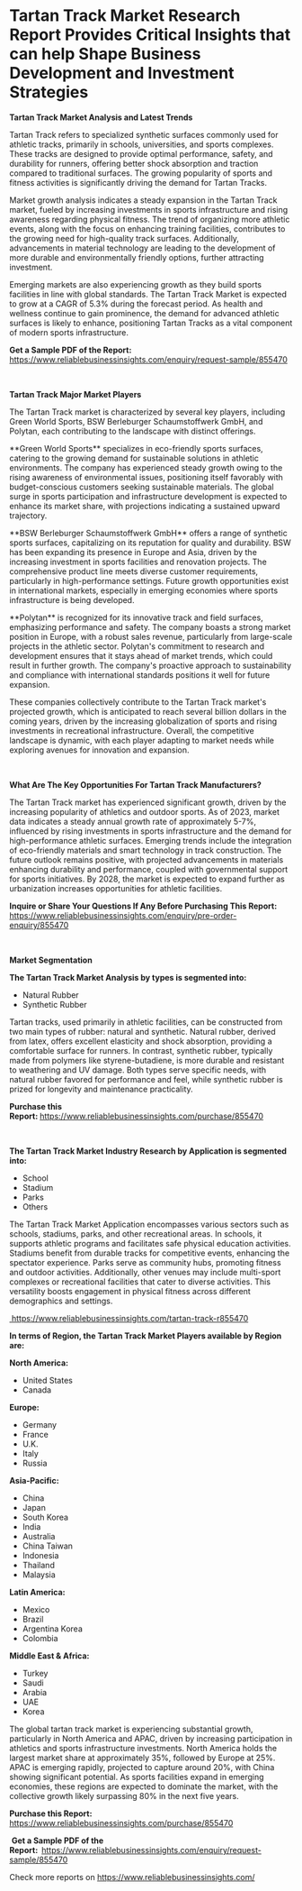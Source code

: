 <p><h1>Tartan Track Market Research Report Provides Critical Insights that can help Shape Business Development and Investment Strategies</h1></p><p><strong>Tartan Track Market Analysis and Latest Trends</strong></p>
<p><p>Tartan Track refers to specialized synthetic surfaces commonly used for athletic tracks, primarily in schools, universities, and sports complexes. These tracks are designed to provide optimal performance, safety, and durability for runners, offering better shock absorption and traction compared to traditional surfaces. The growing popularity of sports and fitness activities is significantly driving the demand for Tartan Tracks.</p><p>Market growth analysis indicates a steady expansion in the Tartan Track market, fueled by increasing investments in sports infrastructure and rising awareness regarding physical fitness. The trend of organizing more athletic events, along with the focus on enhancing training facilities, contributes to the growing need for high-quality track surfaces. Additionally, advancements in material technology are leading to the development of more durable and environmentally friendly options, further attracting investment.</p><p>Emerging markets are also experiencing growth as they build sports facilities in line with global standards. The Tartan Track Market is expected to grow at a CAGR of 5.3% during the forecast period. As health and wellness continue to gain prominence, the demand for advanced athletic surfaces is likely to enhance, positioning Tartan Tracks as a vital component of modern sports infrastructure.</p></p>
<p><strong>Get a Sample PDF of the Report:&nbsp;</strong> <a href="https://www.reliablebusinessinsights.com/enquiry/request-sample/855470?utm_campaign=2731&utm_medium=2&utm_source=Github&utm_content=ia&utm_term=01042025&utm_id=tartan-track">https://www.reliablebusinessinsights.com/enquiry/request-sample/855470</a></p>
<p>&nbsp;</p>
<p><strong>Tartan Track Major Market Players</strong></p>
<p><p>The Tartan Track market is characterized by several key players, including Green World Sports, BSW Berleburger Schaumstoffwerk GmbH, and Polytan, each contributing to the landscape with distinct offerings.</p><p>**Green World Sports** specializes in eco-friendly sports surfaces, catering to the growing demand for sustainable solutions in athletic environments. The company has experienced steady growth owing to the rising awareness of environmental issues, positioning itself favorably with budget-conscious customers seeking sustainable materials. The global surge in sports participation and infrastructure development is expected to enhance its market share, with projections indicating a sustained upward trajectory.</p><p>**BSW Berleburger Schaumstoffwerk GmbH** offers a range of synthetic sports surfaces, capitalizing on its reputation for quality and durability. BSW has been expanding its presence in Europe and Asia, driven by the increasing investment in sports facilities and renovation projects. The comprehensive product line meets diverse customer requirements, particularly in high-performance settings. Future growth opportunities exist in international markets, especially in emerging economies where sports infrastructure is being developed.</p><p>**Polytan** is recognized for its innovative track and field surfaces, emphasizing performance and safety. The company boasts a strong market position in Europe, with a robust sales revenue, particularly from large-scale projects in the athletic sector. Polytan's commitment to research and development ensures that it stays ahead of market trends, which could result in further growth. The company's proactive approach to sustainability and compliance with international standards positions it well for future expansion.</p><p>These companies collectively contribute to the Tartan Track market's projected growth, which is anticipated to reach several billion dollars in the coming years, driven by the increasing globalization of sports and rising investments in recreational infrastructure. Overall, the competitive landscape is dynamic, with each player adapting to market needs while exploring avenues for innovation and expansion.</p></p>
<p>&nbsp;</p>
<p><strong>What Are The Key Opportunities For Tartan Track Manufacturers?</strong></p>
<p><p>The Tartan Track market has experienced significant growth, driven by the increasing popularity of athletics and outdoor sports. As of 2023, market data indicates a steady annual growth rate of approximately 5-7%, influenced by rising investments in sports infrastructure and the demand for high-performance athletic surfaces. Emerging trends include the integration of eco-friendly materials and smart technology in track construction. The future outlook remains positive, with projected advancements in materials enhancing durability and performance, coupled with governmental support for sports initiatives. By 2028, the market is expected to expand further as urbanization increases opportunities for athletic facilities.</p></p>
<p><strong>Inquire or Share Your Questions If Any Before Purchasing This Report:</strong> <a href="https://www.reliablebusinessinsights.com/enquiry/pre-order-enquiry/855470?utm_campaign=2731&utm_medium=2&utm_source=Github&utm_content=ia&utm_term=01042025&utm_id=tartan-track">https://www.reliablebusinessinsights.com/enquiry/pre-order-enquiry/855470</a></p>
<p>&nbsp;</p>
<p><strong>Market Segmentation</strong></p>
<p><strong>The Tartan Track Market Analysis by types is segmented into:</strong></p>
<p><ul><li>Natural Rubber</li><li>Synthetic Rubber</li></ul></p>
<p><p>Tartan tracks, used primarily in athletic facilities, can be constructed from two main types of rubber: natural and synthetic. Natural rubber, derived from latex, offers excellent elasticity and shock absorption, providing a comfortable surface for runners. In contrast, synthetic rubber, typically made from polymers like styrene-butadiene, is more durable and resistant to weathering and UV damage. Both types serve specific needs, with natural rubber favored for performance and feel, while synthetic rubber is prized for longevity and maintenance practicality.</p></p>
<p><strong>Purchase this Report:&nbsp;</strong><a href="https://www.reliablebusinessinsights.com/purchase/855470?utm_campaign=2731&utm_medium=2&utm_source=Github&utm_content=ia&utm_term=01042025&utm_id=tartan-track">https://www.reliablebusinessinsights.com/purchase/855470</a></p>
<p>&nbsp;</p>
<p><strong>The Tartan Track Market Industry Research by Application is segmented into:</strong></p>
<p><ul><li>School</li><li>Stadium</li><li>Parks</li><li>Others</li></ul></p>
<p><p>The Tartan Track Market Application encompasses various sectors such as schools, stadiums, parks, and other recreational areas. In schools, it supports athletic programs and facilitates safe physical education activities. Stadiums benefit from durable tracks for competitive events, enhancing the spectator experience. Parks serve as community hubs, promoting fitness and outdoor activities. Additionally, other venues may include multi-sport complexes or recreational facilities that cater to diverse activities. This versatility boosts engagement in physical fitness across different demographics and settings.</p></p>
<p><a href="https://www.reliablebusinessinsights.com/tartan-track-r855470?utm_campaign=2731&utm_medium=2&utm_source=Github&utm_content=ia&utm_term=01042025&utm_id=tartan-track">&nbsp;https://www.reliablebusinessinsights.com/tartan-track-r855470</a></p>
<p><strong>In terms of Region, the Tartan Track Market Players available by Region are:</strong></p>
<p>
    <p> <strong> North America: </strong>
        <ul>
            <li>United States</li>
            <li>Canada</li>
        </ul>
        </p> 
    <p> <strong> Europe: </strong>
        <ul>
            <li>Germany</li>
            <li>France</li>
            <li>U.K.</li>
            <li>Italy</li>
            <li>Russia</li>
        </ul>
        </p> 
    <p> <strong> Asia-Pacific: </strong>
        <ul>
            <li>China</li>
            <li>Japan</li>
            <li>South Korea</li>
            <li>India</li>
            <li>Australia</li>
            <li>China Taiwan</li>
            <li>Indonesia</li>
            <li>Thailand</li>
            <li>Malaysia</li>
        </ul>
        </p> 
    <p> <strong> Latin America: </strong>
        <ul>
            <li>Mexico</li>
            <li>Brazil</li>
            <li>Argentina Korea</li>
            <li>Colombia</li>
        </ul>
        </p> 
    <p> <strong> Middle East & Africa: </strong>
        <ul>
            <li>Turkey</li>
            <li>Saudi</li>
            <li>Arabia</li>
            <li>UAE</li>
            <li>Korea</li>
        </ul>
    </p>
    </p>
<p><p>The global tartan track market is experiencing substantial growth, particularly in North America and APAC, driven by increasing participation in athletics and sports infrastructure investments. North America holds the largest market share at approximately 35%, followed by Europe at 25%. APAC is emerging rapidly, projected to capture around 20%, with China showing significant potential. As sports facilities expand in emerging economies, these regions are expected to dominate the market, with the collective growth likely surpassing 80% in the next five years.</p></p>
<p><strong>Purchase this Report: </strong><a href="https://www.reliablebusinessinsights.com/purchase/855470?utm_campaign=2731&utm_medium=2&utm_source=Github&utm_content=ia&utm_term=01042025&utm_id=tartan-track">https://www.reliablebusinessinsights.com/purchase/855470</a></p>
<p>&nbsp;<strong>Get a Sample PDF of the Report:&nbsp;&nbsp;</strong><a href="https://www.reliablebusinessinsights.com/enquiry/request-sample/855470?utm_campaign=2731&utm_medium=2&utm_source=Github&utm_content=ia&utm_term=01042025&utm_id=tartan-track">https://www.reliablebusinessinsights.com/enquiry/request-sample/855470</a></p>
<p><strong></strong></p>
<p>Check more reports on <a href="https://www.reliablebusinessinsights.com/?utm_campaign=2731&utm_medium=2&utm_source=Github&utm_content=ia&utm_term=01042025&utm_id=tartan-track">https://www.reliablebusinessinsights.com/</a></p>
